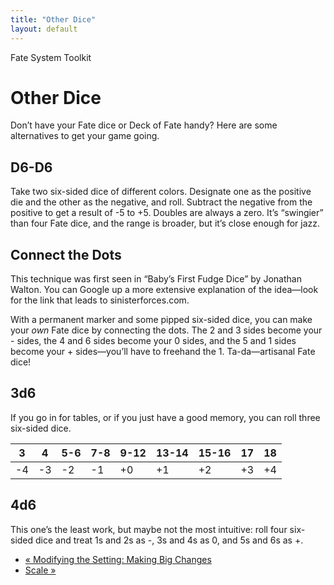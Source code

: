 ```yaml
---
title: "Other Dice"
layout: default
---
```

    
Fate System Toolkit

#  Other Dice

Don’t have your Fate dice or Deck of Fate handy? Here are some alternatives to
get your game going.

## D6-D6

Take two six-sided dice of different colors. Designate one as the positive die
and the other as the negative, and roll. Subtract the negative from the
positive to get a result of -5 to +5. Doubles are always a zero. It’s
“swingier” than four Fate dice, and the range is broader, but it’s close
enough for jazz.

## Connect the Dots

This technique was first seen in “Baby’s First Fudge Dice” by Jonathan Walton.
You can Google up a more extensive explanation of the idea—look for the link
that leads to sinisterforces.com.

With a permanent marker and some pipped six-sided dice, you can make your
_own_ Fate dice by connecting the dots. The 2 and 3 sides become your
<span class="fate_font">-</span> sides, the 4 and 6 sides become your
<span class="fate_font">0</span> sides, and the 5 and 1 sides become your
<span class="fate_font">+</span> sides—you’ll have to freehand the 1. Ta-da—artisanal
Fate dice!

## 3d6

If you go in for tables, or if you just have a good memory, you can roll three
six-sided dice.

3| 4| 5-6| 7-8| 9-12| 13-14| 15-16| 17| 18  
---|---|---|---|---|---|---|---|---  
-4| -3| -2| -1| +0| +1| +2| +3| +4  
  
## 4d6

This one’s the least work, but maybe not the most intuitive: roll four six-
sided dice and treat 1s and 2s as <span class="fate_font">-</span>, 3s and 4s as
<span class="fate_font">0</span>, and 5s and 6s as <span class="fate_font">+</span>.

  * [« Modifying the Setting: Making Big Changes](/fate-srd/fate-system-toolkit/modifying-setting-making-big-changes)
  * [Scale »](/fate-srd/fate-system-toolkit/scale)

